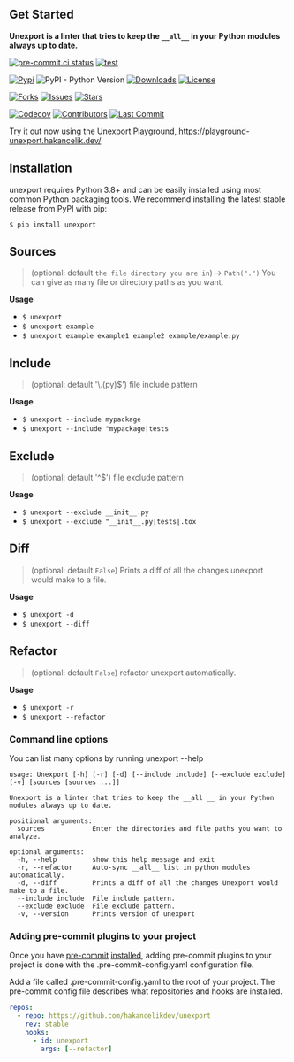 ## Get Started

**Unexport is a linter that tries to keep the `__all__` in your Python modules always up to
date.**

[![pre-commit.ci status](https://results.pre-commit.ci/badge/github/hakancelikdev/unexport/main.svg)](https://results.pre-commit.ci/latest/github/hakancelikdev/unexport/main)
[![test](https://github.com/hakancelikdev/unexport/actions/workflows/tests.yml/badge.svg)](https://github.com/hakancelikdev/unexport/actions/workflows/tests.yml)

[![Pypi](https://img.shields.io/pypi/v/unexport)](https://pypi.org/project/unexport/)
![PyPI - Python Version](https://img.shields.io/pypi/pyversions/unexport)
[![Downloads](https://static.pepy.tech/personalized-badge/unexport?period=total&units=none&left_color=grey&right_color=red&left_text=downloads)](https://pepy.tech/project/unexport)
[![License](https://img.shields.io/github/license/hakancelikdev/unexport.svg)](https://github.com/hakancelikdev/unexport/blob/main/LICENSE)

[![Forks](https://img.shields.io/github/forks/hakancelikdev/unexport)](https://github.com/hakancelikdev/unexport/fork)
[![Issues](https://img.shields.io/github/issues/hakancelikdev/unexport)](https://github.com/hakancelikdev/unexport/issues)
[![Stars](https://img.shields.io/github/stars/hakancelikdev/unexport)](https://github.com/hakancelikdev/unexport/stargazers)

[![Codecov](https://codecov.io/gh/hakancelikdev/unexport/branch/main/graph/badge.svg)](https://codecov.io/gh/hakancelikdev/unexport)
[![Contributors](https://img.shields.io/github/contributors/hakancelikdev/unexport)](https://github.com/hakancelikdev/unexport/graphs/contributors)
[![Last Commit](https://img.shields.io/github/last-commit/hakancelikdev/unexport.svg)](https://github.com/hakancelikdev/unexport/commits/main)

Try it out now using the Unexport Playground, https://playground-unexport.hakancelik.dev/

## Installation

unexport requires Python 3.8+ and can be easily installed using most common Python
packaging tools. We recommend installing the latest stable release from PyPI with pip:

```shell
$ pip install unexport
```

## Sources

> (optional: default `the file directory you are in`) -> `Path(".")` You can give as
> many file or directory paths as you want.

**Usage**

- `$ unexport`
- `$ unexport example`
- `$ unexport example example1 example2 example/example.py`

## Include

> (optional: default '\\.(py)$') file include pattern

**Usage**

- `$ unexport --include mypackage`
- `$ unexport --include "mypackage|tests`

## Exclude

> (optional: default '^$') file exclude pattern

**Usage**

- `$ unexport --exclude __init__.py`
- `$ unexport --exclude "__init__.py|tests|.tox`

## Diff

> (optional: default `False`) Prints a diff of all the changes unexport would make to a
> file.

**Usage**

- `$ unexport -d`
- `$ unexport --diff`

## Refactor

> (optional: default `False`) refactor unexport automatically.

**Usage**

- `$ unexport -r`
- `$ unexport --refactor`

### Command line options

You can list many options by running unexport --help

```
usage: Unexport [-h] [-r] [-d] [--include include] [--exclude exclude] [-v] [sources [sources ...]]

Unexport is a linter that tries to keep the __all __ in your Python modules always up to date.

positional arguments:
  sources            Enter the directories and file paths you want to analyze.

optional arguments:
  -h, --help         show this help message and exit
  -r, --refactor     Auto-sync __all__ list in python modules automatically.
  -d, --diff         Prints a diff of all the changes Unexport would make to a file.
  --include include  File include pattern.
  --exclude exclude  File exclude pattern.
  -v, --version      Prints version of unexport
```

### Adding pre-commit plugins to your project

Once you have [pre-commit](https://pre-commit.com/)
[installed](https://pre-commit.com/#install), adding pre-commit plugins to your project
is done with the .pre-commit-config.yaml configuration file.

Add a file called .pre-commit-config.yaml to the root of your project. The pre-commit
config file describes what repositories and hooks are installed.

```yaml
repos:
  - repo: https://github.com/hakancelikdev/unexport
    rev: stable
    hooks:
      - id: unexport
        args: [--refactor]
```
